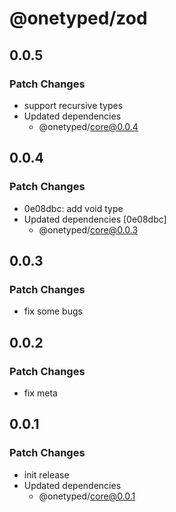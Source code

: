 # @onetyped/zod

## 0.0.5

### Patch Changes

- support recursive types
- Updated dependencies
  - @onetyped/core@0.0.4

## 0.0.4

### Patch Changes

- 0e08dbc: add void type
- Updated dependencies [0e08dbc]
  - @onetyped/core@0.0.3

## 0.0.3

### Patch Changes

- fix some bugs

## 0.0.2

### Patch Changes

- fix meta

## 0.0.1

### Patch Changes

- init release
- Updated dependencies
  - @onetyped/core@0.0.1
